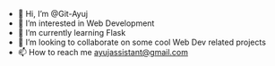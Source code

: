 - 👋 Hi, I’m @Git-Ayuj
- 👀 I’m interested in Web Development
- 🌱 I’m currently learning Flask
- 💞️ I’m looking to collaborate on some cool Web Dev related projects
- 📫 How to reach me ayujassistant@gmail.com

<!---
Git-Ayuj/Git-Ayuj is a ✨ special ✨ repository because its `README.md` (this file) appears on your GitHub profile.
You can click the Preview link to take a look at your changes.
--->

